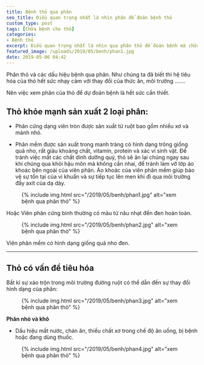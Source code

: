 ```yaml
---
title: Bệnh thỏ qua phân
seo_title: Điều quan trọng nhất là nhìn phân để đoán bệnh thỏ
custom_type: post
tags: [Chữa bệnh cho thỏ]
categories:
- Bệnh thỏ
excerpt: Điều quan trọng nhất là nhìn qua phân thỏ để đoán bệnh mà chữa trị.
featured_image: /uploads/2019/05/benh/phan1.jpg
date: 2019-05-06 04:42
---
```


Phân thỏ và các dấu hiệu bệnh qua phân.
Như chúng ta đã biết thì hệ tiêu hóa của thỏ hết sức nhạy cảm với thay đổi của thức ăn, môi trường .......

Nên việc xem phân của thỏ để dự đoán bệnh là hết sức cần thiết.

## Thỏ khỏe mạnh sản xuất 2 loại phân:

- Phân cứng dạng viên tròn được sản xuất từ ruột bao gồm nhiều xơ và mảnh nhỏ.

- Phân mềm được sản xuất trong manh tràng có hình dạng trông giống quả nho, rất giàu khoáng chất, vitamin, protein và xác vi sinh vật. Để tránh việc mất các chất dinh dưỡng quý, thỏ sẽ ăn lại chúng ngay sau khi chúng qua khỏi hậu môn mà không cần nhai, để tránh làm vỡ lớp áo khoác bên ngoài của viên phân. Áo khoác của viên phân mềm giúp bảo vệ sự tồn tại của vi khuẩn và sự tiếp tục lên men khi đi qua môi trường đầy axit của dạ dày.



<figure class="extendout">
  {% include img.html src="/2019/05/benh/phan1.jpg" alt="xem bệnh qua phân thỏ" %}
</figure>

Hoặc Viên phân cứng bình thường có màu từ nâu nhạt đến đen hoàn toàn.

<figure class="extendout">
  {% include img.html src="/2019/05/benh/phan2.jpg" alt="xem bệnh qua phân thỏ" %}
</figure>

Viên phân mềm có hình dạng giống quả nho đen.

* * *

## Thỏ có vấn đề tiêu hóa

Bất kì sự xáo trộn trong môi trường đường ruột có thể dẫn đến sự thay đổi hình dạng của phân:
 
<figure class="extendout">
  {% include img.html src="/2019/05/benh/phan3.jpg" alt="xem bệnh qua phân thỏ" %}
</figure>

**Phân nhỏ và khô**

- Dấu hiệu mất nước, chán ăn, thiếu chất xơ trong chế độ ăn uống, bị bệnh hoặc đang dùng thuốc.

<figure class="extendout">
  {% include img.html src="/2019/05/benh/phan4.jpg" alt="xem bệnh qua phân thỏ" %}
</figure>


